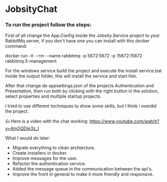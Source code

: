 # JobsityChat

### To run the project follow the steps:

First of all change the App.Config inside the Jobsity.Service project to your RabbitMq server, if you don't have one you can install with this docker command:

docker run -it --rm --name rabbitmq -p 5672:5672 -p 15672:15672 rabbitmq:3-management

For the windows service build the project and execute the install service.bat inside the output folder, this will install the service and start him.

After that change de appsettings.json of the projects Authentication and Presentation, then run both by clicking with the right button in the solution, select properties and multiple startup projects.

I tried to use different techniques to show some skills, but I think i overdid the project.

 :thumbsup: Here is a video with the chat working: https://www.youtube.com/watch?v=4mOQDle3z_I

What I would do later:

- Migrate everything to clean archtecture.
- Create installers in docker.
- Improve messages for the user.
- Refactor the authentication service.
- Added the message queue in the communication between the api's.
- Improve the front in general to make it more friendly and responsive.

